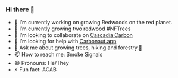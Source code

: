 ### Hi there 👋

- 🔭 I’m currently working on growing Redwoods on the red planet.
- 🌱 I’m currently growing two redwood #NFTrees
- 👯 I’m looking to collaborate on <a href="https://cascadiacarbon.com">Cascadia Carbon</a>
- 🚀 I’m looking for help with <a href="https://carbonaut.app">Carbonaut.app</a>
- 💬 Ask me about growing trees, hiking and forestry.🌲
- 📫 How to reach me: Smoke Signals
- 😄 Pronouns: He/They
- ⚡ Fun fact: ACAB
